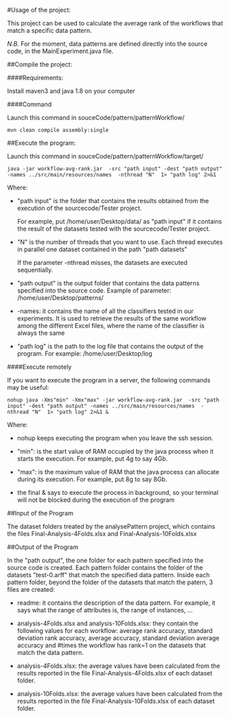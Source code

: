 #Usage of the project:

This project can be used to calculate the average rank of the workflows that match a specific data pattern.

*N.B.* For the moment, data patterns are defined directly into the source code, in the MainExperiment.java file.

##Compile the project:

####Requirements:

Install maven3 and java 1.8 on your computer

####Command

Launch this command in souceCode/pattern/patternWorkflow/

```
mvn clean compile assembly:single
```

##Execute the program:

Launch this command in souceCode/pattern/patternWorkflow/target/

```
java -jar workflow-avg-rank.jar  -src "path input" -dest "path output" -names ../src/main/resources/names  -nthread "N"  1> "path log" 2>&1
```

Where:

- "path input" is the folder that contains the results obtained from the execution of the sourcecode/Tester project.

	For example, put /home/user/Desktop/data/ as "path input" if it contains the result of the datasets tested with the sourcecode/Tester project.
	
- "N" is the number of threads that you want to use. Each thread executes in parallel one dataset contained in the path "path datasets"

	 If the parameter -nthread misses, the datasets are executed sequentially.

- "path output" is the output folder that contains the data patterns specified into the source code. Example of parameter: /home/user/Desktop/patterns/

- -names: it contains the name of all the classifiers tested in our experiments. It is used to retrieve the results of the same workflow among the different Excel files, where the name of the classifier is always the same

- "path log" is the path to the log file that contains the output of the program. For example: /home/user/Desktop/log

####Execute remotely

If you want to execute the program in a server, the following commands may be useful:

```
nohup java -Xms"min" -Xmx"max" -jar workflow-avg-rank.jar  -src "path input" -dest "path output" -names ../src/main/resources/names  -nthread "N"  1> "path log" 2>&1 &
```

Where:

- nohup keeps executing the program when you leave the ssh session.

- "min": is the start value of RAM occupied by the java process when it starts the execution. For example, put 4g to say 4Gb.

- "max": is the maximum value of RAM that the java process can allocate during its execution. For example, put 8g to say 8Gb.

- the final & says to execute the process in background, so your terminal will not be blocked during the execution of the program

##Input of the Program

The dataset folders treated by the analysePattern project, which contains the files Final-Analysis-4Folds.xlsx and Final-Analysis-10Folds.xlsx

##Output of the Program

In the "path output", the one folder for each pattern specified into the source code is created. Each pattern folder contains the folder of the datasets "test-0.arff" that match the specified data pattern. Inside each pattern folder, beyond the folder of the datasets that match the patern, 3 files are created: 

- readme: it contains the description of the data pattern. For example, it says what the range of attributes is, the range of instances, ...

- analysis-4Folds.xlsx and analysis-10Folds.xlsx: they contain the following values for each workflow: average rank accuracy, standard deviation rank accuracy, average accuracy, standard deviation average accuracy and #times the workflow has rank=1 on the datasets that match the data pattern.

- analysis-4Folds.xlsx: the average values have been calculated from the results reported in the file Final-Analysis-4Folds.xlsx of each dataset folder.

- analysis-10Folds.xlsx: the average values have been calculated from the results reported in the file Final-Analysis-10Folds.xlsx of each dataset folder.
